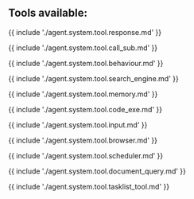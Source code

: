 ## Tools available:

{{ include './agent.system.tool.response.md' }}

{{ include './agent.system.tool.call_sub.md' }}

{{ include './agent.system.tool.behaviour.md' }}

{{ include './agent.system.tool.search_engine.md' }}

{{ include './agent.system.tool.memory.md' }}

{{ include './agent.system.tool.code_exe.md' }}

{{ include './agent.system.tool.input.md' }}

{{ include './agent.system.tool.browser.md' }}

{{ include './agent.system.tool.scheduler.md' }}

{{ include './agent.system.tool.document_query.md' }}

{{ include './agent.system.tool.tasklist_tool.md' }}
